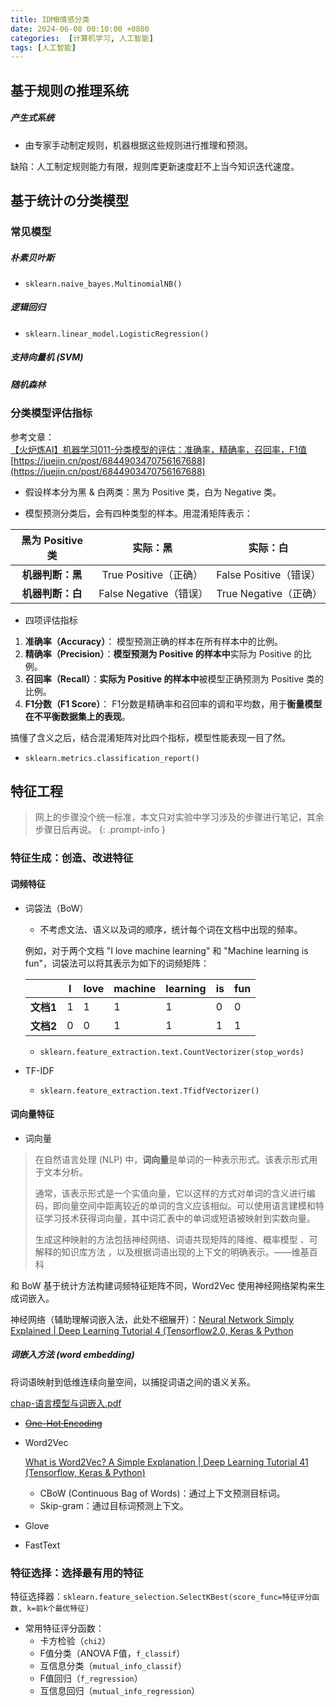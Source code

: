 ```yaml
---
title: IDMB情感分类
date: 2024-06-08 00:10:00 +0800
categories:  [计算机学习, 人工智能]
tags: [人工智能]
---
```


## 基于规则の推理系统

##### 产生式系统

- 由专家手动制定规则，机器根据这些规则进行推理和预测。  

缺陷：人工制定规则能力有限，规则库更新速度赶不上当今知识迭代速度。  

## 基于统计の分类模型

### 常见模型

##### 朴素贝叶斯

- `sklearn.naive_bayes.MultinomialNB()`

##### 逻辑回归

- `sklearn.linear_model.LogisticRegression()`

##### 支持向量机 (SVM)

##### 随机森林

### 分类模型评估指标

参考文章：  
[【火炉炼AI】机器学习011-分类模型的评估：准确率，精确率，召回率，F1值](https://github.com/RayDean/MachineLearning/blob/master/Articles/%E6%9C%BA%E5%99%A8%E5%AD%A6%E4%B9%A0011-%E5%88%86%E7%B1%BB%E6%A8%A1%E5%9E%8B%E7%9A%84%E8%AF%84%E4%BC%B0-%E7%B2%BE%E7%A1%AE%E7%8E%87%EF%BC%8C%E5%8F%AC%E5%9B%9E%E7%8E%87%EF%BC%8CF%E5%80%BC.md)  
[https://juejin.cn/post/6844903470756167688](https://juejin.cn/post/6844903470756167688)  

- 假设样本分为黑 & 白两类：黑为 Positive 类，白为 Negative 类。

- 模型预测分类后，会有四种类型的样本。用混淆矩阵表示：

| 黑为 Positive 类 |        实际：黑        |        实际：白        |
| :--------------: | :--------------------: | :--------------------: |
| **机器判断：黑** | True Positive（正确）  | False Positive（错误） |
| **机器判断：白** | False Negative（错误） | True Negative（正确）  |



- 四项评估指标

1. **准确率（Accuracy）**： 模型预测正确的样本在所有样本中的比例。
2. **精确率（Precision）**：**模型预测为 Positive 的样本中**实际为 Positive 的比例。
3. **召回率（Recall）**：**实际为 Positive 的样本中**被模型正确预测为 Positive 类的比例。 
4. **F1分数（F1 Score）**： F1分数是精确率和召回率的调和平均数，用于**衡量模型在不平衡数据集上的表现**。

搞懂了含义之后，结合混淆矩阵对比四个指标，模型性能表现一目了然。

- `sklearn.metrics.classification_report()`

## 特征工程

> 网上的步骤没个统一标准，本文只对实验中学习涉及的步骤进行笔记，其余步骤日后再说。
{: .prompt-info }  

### 特征生成：创造、改进特征

#### 词频特征

- 词袋法（BoW）

  - 不考虑文法、语义以及词的顺序，统计每个词在文档中出现的频率。  

  例如，对于两个文档 "I love machine learning" 和 "Machine learning is fun"，词袋法可以将其表示为如下的词频矩阵：

  |           | I    | love | machine | learning | is   | fun  |
  | --------- | ---- | ---- | ------- | -------- | ---- | ---- |
  | **文档1** | 1    | 1    | 1       | 1        | 0    | 0    |
  | **文档2** | 0    | 0    | 1       | 1        | 1    | 1    |

  - `sklearn.feature_extraction.text.CountVectorizer(stop_words)`
- TF-IDF

  - `sklearn.feature_extraction.text.TfidfVectorizer()`


#### 词向量特征

- 词向量

> 在自然语言处理 (NLP) 中，**词向量**是单词的一种表示形式。该表示形式用于文本分析。  
>
> 通常，该表示形式是一个实值向量，它以这样的方式对单词的含义进行编码，即向量空间中距离较近的单词的含义应该相似。可以使用语言建模和特征学习技术获得词向量，其中词汇表中的单词或短语被映射到实数向量。  
>
> 生成这种映射的方法包括神经网络、词语共现矩阵的降维、概率模型 、可解释的知识库方法 ，以及根据词语出现的上下文的明确表示。——维基百科  

和 BoW 基于统计方法构建词频特征矩阵不同，Word2Vec 使用神经网络架构来生成词嵌入。

神经网络（辅助理解词嵌入法，此处不细展开）：[Neural Network Simply Explained \| Deep Learning Tutorial 4 (Tensorflow2.0, Keras & Python](https://youtu.be/ER2It2mIagI?si=2LTC9sNcJqCNEyV6)



##### 词嵌入方法 (word embedding)

将词语映射到低维连续向量空间，以捕捉词语之间的语义关系。

[chap-语言模型与词嵌入.pdf](https://nndl.github.io/old-chap/chap-语言模型与词嵌入.pdf)  

- ~~[One-Hot Encoding](https://www.geeksforgeeks.org/ml-one-hot-encoding/)~~
  
- Word2Vec
  
  [What is Word2Vec? A Simple Explanation | Deep Learning Tutorial 41 (Tensorflow, Keras & Python)](https://youtu.be/hQwFeIupNP0?si=9z6MbQsxwk-iPI8V)  
  
  - CBoW (Continuous Bag of Words)：通过上下文预测目标词。  
  - Skip-gram：通过目标词预测上下文。
  
- Glove

- FastText



### 特征选择：选择最有用的特征

特征选择器：`sklearn.feature_selection.SelectKBest(score_func=特征评分函数, k=前k个最优特征)`    

- 常用特征评分函数：
  - 卡方检验（`chi2`）
  - F值分类（ANOVA F值，`f_classif`）  
  - 互信息分类（`mutual_info_classif`）  
  - F值回归（`f_regression`）
  - 互信息回归（`mutual_info_regression`）